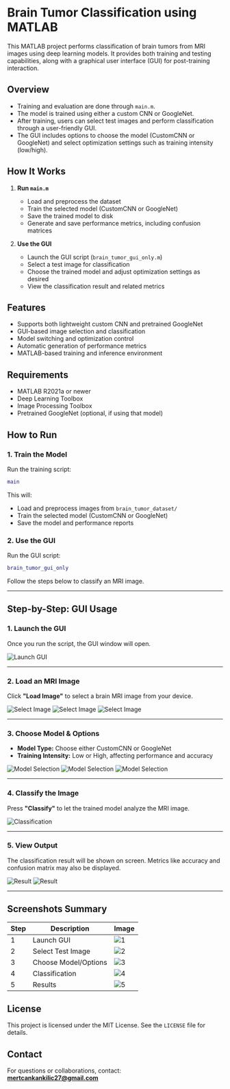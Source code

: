 # Brain Tumor Classification using MATLAB

This MATLAB project performs classification of brain tumors from MRI images using deep learning models. It provides both training and testing capabilities, along with a graphical user interface (GUI) for post-training interaction.

## Overview

- Training and evaluation are done through `main.m`.
- The model is trained using either a custom CNN or GoogleNet.
- After training, users can select test images and perform classification through a user-friendly GUI.
- The GUI includes options to choose the model (CustomCNN or GoogleNet) and select optimization settings such as training intensity (low/high).

## How It Works

1. **Run `main.m`**
   - Load and preprocess the dataset
   - Train the selected model (CustomCNN or GoogleNet)
   - Save the trained model to disk
   - Generate and save performance metrics, including confusion matrices

2. **Use the GUI**
   - Launch the GUI script (`brain_tumor_gui_only.m`)
   - Select a test image for classification
   - Choose the trained model and adjust optimization settings as desired
   - View the classification result and related metrics

## Features

- Supports both lightweight custom CNN and pretrained GoogleNet
- GUI-based image selection and classification
- Model switching and optimization control
- Automatic generation of performance metrics
- MATLAB-based training and inference environment

## Requirements

- MATLAB R2021a or newer
- Deep Learning Toolbox
- Image Processing Toolbox
- Pretrained GoogleNet (optional, if using that model)

## How to Run

### 1. Train the Model
Run the training script:

```matlab
main
```

This will:
- Load and preprocess images from `brain_tumor_dataset/`
- Train the selected model (CustomCNN or GoogleNet)
- Save the model and performance reports

### 2. Use the GUI

Run the GUI script:

```matlab
brain_tumor_gui_only
```

Follow the steps below to classify an MRI image.

---

## Step-by-Step: GUI Usage

### 1. Launch the GUI

Once you run the script, the GUI window will open.

![Launch GUI](photos/10.png)

---

### 2. Load an MRI Image

Click **"Load Image"** to select a brain MRI image from your device.

![Select Image](photos/14.jpg)
![Select Image](photos/15.jpg)
![Select Image](photos/16.jpg)

---

### 3. Choose Model & Options

- **Model Type:** Choose either CustomCNN or GoogleNet
- **Training Intensity:** Low or High, affecting performance and accuracy

![Model Selection](photos/11.jpg)
![Model Selection](photos/12.jpg)
![Model Selection](photos/13.jpg)

---

### 4. Classify the Image

Press **"Classify"** to let the trained model analyze the MRI image.

![Classification](photos/20.png)

---

### 5. View Output

The classification result will be shown on screen. Metrics like accuracy and confusion matrix may also be displayed.

![Result](photos/17.png)
![Result](photos/8.png)

---
## Screenshots Summary

| Step | Description           | Image                         |
|------|-----------------------|-------------------------------|
| 1    | Launch GUI            | ![1](photos/1.png)            |
| 2    | Select Test Image     | ![2](photos/2.jpg)            |
| 3    | Choose Model/Options  | ![3](photos/3.jpg)            |
| 4    | Classification        | ![4](photos/5.png)            |
| 5    | Results               | ![5](photos/14.png)           |

## License

This project is licensed under the MIT License. See the `LICENSE` file for details.

## Contact

For questions or collaborations, contact:  
**mertcankankilic27@gmail.com**
